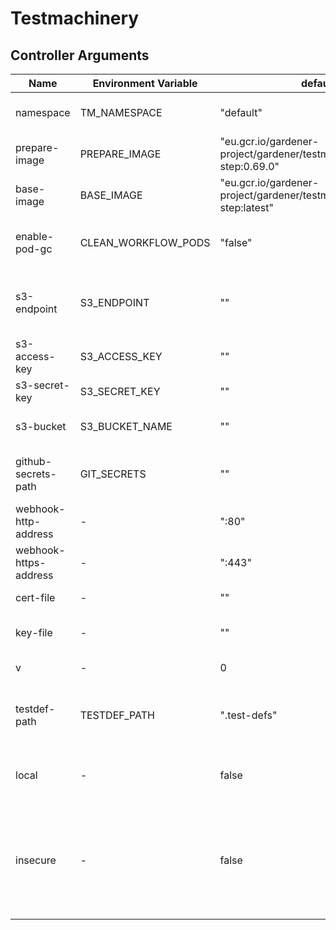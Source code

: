 # Testmachinery


## Controller Arguments

| Name                  | Environment Variable | default                                                                 | Description                                                                                                                                     |
| --------------------- | -------------------- | ----------------------------------------------------------------------- | ----------------------------------------------------------------------------------------------------------------------------------------------- |
| namespace             | TM_NAMESPACE         | "default"                                                               | Namespace where the testmachinery-controller runs                                                                                               |
| prepare-image         | PREPARE_IMAGE        | "eu.gcr.io/gardener-project/gardener/testmachinery/prepare-step:0.69.0" | Image that is used in the prepare step.                                                                                                         |
| base-image            | BASE_IMAGE           | "eu.gcr.io/gardener-project/gardener/testmachinery/base-step:latest"    | Default image for test defintion with no explicit image.                                                                                        |
| enable-pod-gc         | CLEAN_WORKFLOW_PODS  | "false"                                                                 | Deletes all pods when a workflow is finished. Logs are still accessible.                                                                        |
| s3-endpoint           | S3_ENDPOINT          | ""                                                                      | Endpoint url of the minio/s3 instance where argo stores it's artifacts (e.g. minio-service.deafult:9000).                                       |
| s3-access-key         | S3_ACCESS_KEY        | ""                                                                      | Minio/S3 access key                                                                                                                             |
| s3-secret-key         | S3_SECRET_KEY        | ""                                                                      | Minio/S3 secret key                                                                                                                             |
| s3-bucket             | S3_BUCKET_NAME       | ""                                                                      | Minio/S3 bucket name, where argo stores it's artifacts.                                                                                         |
| github-secrets-path   | GIT_SECRETS          | ""                                                                      | Github configuration with technical users and endpoint information.                                                                             |
| webhook-http-address  | -                    | ":80"                                                                   | Webhook HTTP address to bind                                                                                                                    |
| webhook-https-address | -                    | ":443"                                                                  | Webhook HTTPS address to bind                                                                                                                   |
| cert-file             | -                    | ""                                                                      | Path to the server certificate                                                                                                                  |
| key-file              | -                    | ""                                                                      | Path to the private key corresponding to the server certificate.                                                                                |
| v                     | -                    | 0                                                                       | Specify the verbosity level of the logs.                                                                                                        |
| testdef-path          | TESTDEF_PATH         | ".test-defs"                                                            | Set repository path where the Test Machinery should search for testdefinition                                                                   |
| local                 | -                    | false                                                                   | The controller runs outside of a cluster and the webhook will not be started                                                                    |
| insecure              | -                    | false                                                                   | Enable insecure mode. The test machinery runs in insecure mode which means that local testdefs are allowed and therefore hostPaths are mounted. |